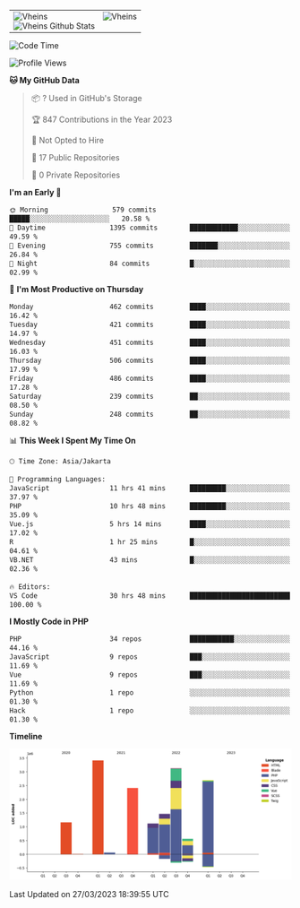 <table>
  <tr>
    <td valign="top">
      <img src="https://github-readme-streak-stats.herokuapp.com/?user=Vheins&" alt="Vheins" /><br/>
      <img src="https://github-readme-stats.vercel.app/api?username=vheins&count_private=true&show_icons=true" alt="Vheins Github Stats">
    </td>
    <td valign="top">
      <img src="https://github-readme-stats.vercel.app/api/top-langs/?username=Vheins&count_private=true" alt="Vheins" /><br/>
    </td>
  </tr>
</table>

<!--START_SECTION:waka-->
![Code Time](http://img.shields.io/badge/Code%20Time-93%20hrs%2048%20mins-blue)

![Profile Views](http://img.shields.io/badge/Profile%20Views-13-blue)

**🐱 My GitHub Data** 

> 📦 ? Used in GitHub's Storage 
 > 
> 🏆 847 Contributions in the Year 2023
 > 
> 🚫 Not Opted to Hire
 > 
> 📜 17 Public Repositories 
 > 
> 🔑 0 Private Repositories 
 > 
**I'm an Early 🐤** 

```text
🌞 Morning                579 commits         █████░░░░░░░░░░░░░░░░░░░░   20.58 % 
🌆 Daytime                1395 commits        ████████████░░░░░░░░░░░░░   49.59 % 
🌃 Evening                755 commits         ███████░░░░░░░░░░░░░░░░░░   26.84 % 
🌙 Night                  84 commits          █░░░░░░░░░░░░░░░░░░░░░░░░   02.99 % 
```
📅 **I'm Most Productive on Thursday** 

```text
Monday                   462 commits         ████░░░░░░░░░░░░░░░░░░░░░   16.42 % 
Tuesday                  421 commits         ████░░░░░░░░░░░░░░░░░░░░░   14.97 % 
Wednesday                451 commits         ████░░░░░░░░░░░░░░░░░░░░░   16.03 % 
Thursday                 506 commits         ████░░░░░░░░░░░░░░░░░░░░░   17.99 % 
Friday                   486 commits         ████░░░░░░░░░░░░░░░░░░░░░   17.28 % 
Saturday                 239 commits         ██░░░░░░░░░░░░░░░░░░░░░░░   08.50 % 
Sunday                   248 commits         ██░░░░░░░░░░░░░░░░░░░░░░░   08.82 % 
```


📊 **This Week I Spent My Time On** 

```text
🕑︎ Time Zone: Asia/Jakarta

💬 Programming Languages: 
JavaScript               11 hrs 41 mins      █████████░░░░░░░░░░░░░░░░   37.97 % 
PHP                      10 hrs 48 mins      █████████░░░░░░░░░░░░░░░░   35.09 % 
Vue.js                   5 hrs 14 mins       ████░░░░░░░░░░░░░░░░░░░░░   17.02 % 
R                        1 hr 25 mins        █░░░░░░░░░░░░░░░░░░░░░░░░   04.61 % 
VB.NET                   43 mins             █░░░░░░░░░░░░░░░░░░░░░░░░   02.36 % 

🔥 Editors: 
VS Code                  30 hrs 48 mins      █████████████████████████   100.00 % 
```

**I Mostly Code in PHP** 

```text
PHP                      34 repos            ███████████░░░░░░░░░░░░░░   44.16 % 
JavaScript               9 repos             ███░░░░░░░░░░░░░░░░░░░░░░   11.69 % 
Vue                      9 repos             ███░░░░░░░░░░░░░░░░░░░░░░   11.69 % 
Python                   1 repo              ░░░░░░░░░░░░░░░░░░░░░░░░░   01.30 % 
Hack                     1 repo              ░░░░░░░░░░░░░░░░░░░░░░░░░   01.30 % 
```



**Timeline**

![Lines of Code chart](https://raw.githubusercontent.com/vheins/vheins/main/assets/bar_graph.png)


 Last Updated on 27/03/2023 18:39:55 UTC
<!--END_SECTION:waka-->
